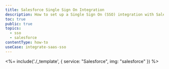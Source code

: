 ```yaml
---
title: Salesforce Single Sign On Integration
description: How to set up a Single Sign On (SSO) integration with Salesforce and Auth0.
toc: true
public: true
topics:
  - sso
  - salesforce
contentType: how-to
useCase: integrate-saas-sso
---
```


<%= include('./_template', {
  service: "Salesforce",
  img: "salesforce"
}) %>
